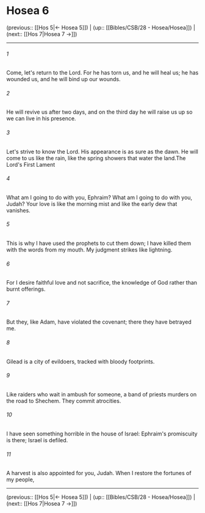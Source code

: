 # Hosea 6

(previous:: [[Hos 5|← Hosea 5]]) | (up:: [[Bibles/CSB/28 - Hosea/Hosea]]) | (next:: [[Hos 7|Hosea 7 →]])

***


###### 1 
Come, let's return to the Lord. For he has torn us, and he will heal us; he has wounded us, and he will bind up our wounds. 

###### 2 
He will revive us after two days, and on the third day he will raise us up so we can live in his presence. 

###### 3 
Let's strive to know the Lord. His appearance is as sure as the dawn. He will come to us like the rain, like the spring showers that water the land.The Lord's First Lament 

###### 4 
What am I going to do with you, Ephraim? What am I going to do with you, Judah? Your love is like the morning mist and like the early dew that vanishes. 

###### 5 
This is why I have used the prophets to cut them down; I have killed them with the words from my mouth. My judgment strikes like lightning. 

###### 6 
For I desire faithful love and not sacrifice, the knowledge of God rather than burnt offerings. 

###### 7 
But they, like Adam, have violated the covenant; there they have betrayed me. 

###### 8 
Gilead is a city of evildoers, tracked with bloody footprints. 

###### 9 
Like raiders who wait in ambush for someone, a band of priests murders on the road to Shechem. They commit atrocities. 

###### 10 
I have seen something horrible in the house of Israel: Ephraim's promiscuity is there; Israel is defiled. 

###### 11 
A harvest is also appointed for you, Judah. When I restore the fortunes of my people,

***

(previous:: [[Hos 5|← Hosea 5]]) | (up:: [[Bibles/CSB/28 - Hosea/Hosea]]) | (next:: [[Hos 7|Hosea 7 →]])

